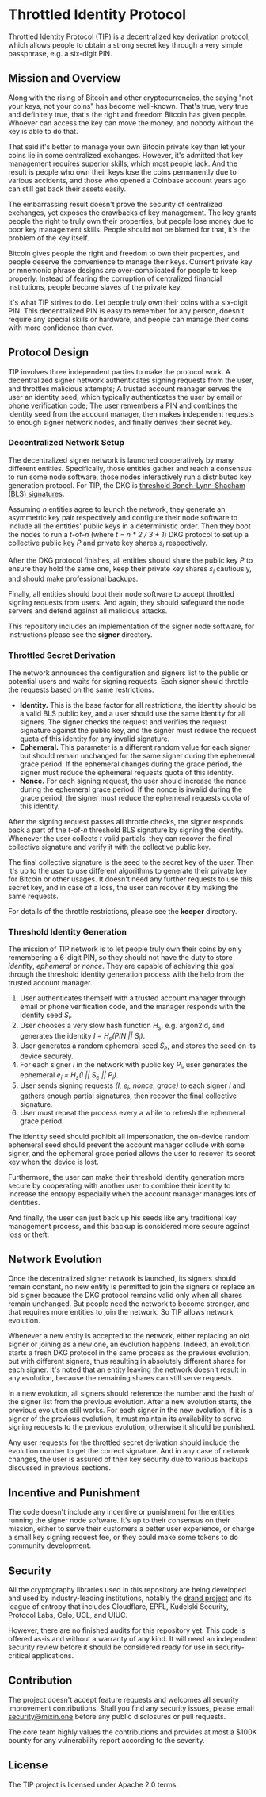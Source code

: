 # Throttled Identity Protocol

Throttled Identity Protocol (TIP) is a decentralized key derivation protocol, which allows people to obtain a strong secret key through a very simple passphrase, e.g. a six-digit PIN.

## Mission and Overview

Along with the rising of Bitcoin and other cryptocurrencies, the saying "not your keys, not your coins" has become well-known. That's true, very true and definitely true, that's the right and freedom Bitcoin has given people. Whoever can access the key can move the money, and nobody without the key is able to do that.

That said it's better to manage your own Bitcoin private key than let your coins lie in some centralized exchanges. However, it's admitted that key management requires superior skills, which most people lack. And the result is people who own their keys lose the coins permanently due to various accidents, and those who opened a Coinbase account years ago can still get back their assets easily.

The embarrassing result doesn't prove the security of centralized exchanges, yet exposes the drawbacks of key management. The key grants people the right to truly own their properties, but people lose money due to poor key management skills. People should not be blamed for that, it's the problem of the key itself.

Bitcoin gives people the right and freedom to own their properties, and people deserve the convenience to manage their keys. Current private key or mnemonic phrase designs are over-complicated for people to keep properly. Instead of fearing the corruption of centralized financial institutions, people become slaves of the private key.

It's what TIP strives to do. Let people truly own their coins with a six-digit PIN. This decentralized PIN is easy to remember for any person, doesn't require any special skills or hardware, and people can manage their coins with more confidence than ever.

## Protocol Design

TIP involves three independent parties to make the protocol work. A decentralized signer network authenticates signing requests from the user, and throttles malicious attempts; A trusted account manager serves the user an identity seed, which typically authenticates the user by email or phone verification code; The user remembers a PIN and combines the identity seed from the account manager, then makes independent requests to enough signer network nodes, and finally derives their secret key.

### Decentralized Network Setup

The decentralized signer network is launched cooperatively by many different entities. Specifically, those entities gather and reach a consensus to run some node software, those nodes interactively run a distributed key generation protocol. For TIP, the DKG is [threshold Boneh-Lynn-Shacham (BLS) signatures](https://en.wikipedia.org/wiki/Boneh%E2%80%93Lynn%E2%80%93Shacham).

Assuming *n* entities agree to launch the network, they generate an asymmetric key pair respectively and configure their node software to include all the entities' public keys in a deterministic order. Then they boot the nodes to run a *t*-of-*n* (where _t = n * 2 / 3 + 1_) DKG protocol to set up a collective public key *P* and private key shares *s<sub>i</sub>* respectively.

After the DKG protocol finishes, all entities should share the public key *P* to ensure they hold the same one, keep their private key shares *s<sub>i</sub>* cautiously, and should make professional backups.

Finally, all entities should boot their node software to accept throttled signing requests from users. And again, they should safeguard the node servers and defend against all malicious attacks.

This repository includes an implementation of the signer node software, for instructions please see the **signer** directory.

### Throttled Secret Derivation

The network announces the configuration and signers list to the public or potential users and waits for signing requests. Each signer should throttle the requests based on the same restrictions.

- **Identity.** This is the base factor for all restrictions, the identity should be a valid BLS public key, and a user should use the same identity for all signers. The signer checks the request and verifies the request signature against the public key, and the signer must reduce the request quota of this identity for any invalid signature.
- **Ephemeral.** This parameter is a different random value for each signer but should remain unchanged for the same signer during the ephemeral grace period. If the ephemeral changes during the grace period, the signer must reduce the ephemeral requests quota of this identity.
- **Nonce.** For each signing request, the user should increase the nonce during the ephemeral grace period. If the nonce is invalid during the grace period, the signer must reduce the ephemeral requests quota of this identity.

After the signing request passes all throttle checks, the signer responds back a part of the *t*-of-*n* threshold BLS signature by signing the identity. Whenever the user collects *t* valid partials, they can recover the final collective signature and verify it with the collective public key.

The final collective signature is the seed to the secret key of the user. Then it's up to the user to use different algorithms to generate their private key for Bitcoin or other usages. It doesn't need any further requests to use this secret key, and in case of a loss, the user can recover it by making the same requests.

For details of the throttle restrictions, please see the **keeper** directory.

### Threshold Identity Generation

The mission of TIP network is to let people truly own their coins by only remembering a 6-digit PIN, so they should not have the duty to store *identity*, *ephemeral* or *nonce*. They are capable of achieving this goal through the threshold identity generation process with the help from the trusted account manager.

1. User authenticates themself with a trusted account manager through email or phone verification code, and the manager responds with the identity seed *S<sub>i</sub>*.
2. User chooses a very slow hash function *H<sub>s</sub>*, e.g. argon2id, and generates the identity *I = H<sub>s</sub>(PIN || S<sub>i</sub>)*.
3. User generates a random ephemeral seed *S<sub>e</sub>*, and stores the seed on its device securely.
4. For each signer *i* in the network with public key *P<sub>i</sub>*, user generates the ephemeral *e<sub>i</sub> = H<sub>s</sub>(I || S<sub>e</sub> || P<sub>i</sub>)*.
5. User sends signing requests *(I, e<sub>i</sub>, nonce, grace)* to each signer *i* and gathers enough partial signatures, then recover the final collective signature.
6. User must repeat the process every a while to refresh the ephemeral grace period.

The identity seed should prohibit all impersonation, the on-device random ephemeral seed should prevent the account manager collude with some signer, and the ephemeral grace period allows the user to recover its secret key when the device is lost.

Furthermore, the user can make their threshold identity generation more secure by cooperating with another user to combine their identity to increase the entropy especially when the account manager manages lots of identities.

And finally, the user can just back up his seeds like any traditional key management process, and this backup is considered more secure against loss or theft.

## Network Evolution

Once the decentralized signer network is launched, its signers should remain constant, no new entity is permitted to join the signers or replace an old signer because the DKG protocol remains valid only when all shares remain unchanged. But people need the network to become stronger, and that requires more entities to join the network. So TIP allows network evolution.

Whenever a new entity is accepted to the network, either replacing an old signer or joining as a new one, an evolution happens. Indeed, an evolution starts a fresh DKG protocol in the same process as the previous evolution, but with different signers, thus resulting in absolutely different shares for each signer. It's noted that an entity leaving the network doesn't result in any evolution, because the remaining shares can still serve requests.

In a new evolution, all signers should reference the number and the hash of the signer list from the previous evolution. After a new evolution starts, the previous evolution still works. For each signer in the new evolution, if it is a signer of the previous evolution, it must maintain its availability to serve signing requests to the previous evolution, otherwise it should be punished.

Any user requests for the throttled secret derivation should include the evolution number to get the correct signature. And in any case of network changes, the user is assured of their key security due to various backups discussed in previous sections.

## Incentive and Punishment

The code doesn't include any incentive or punishment for the entities running the signer node software. It's up to their consensus on their mission, either to serve their customers a better user experience, or charge a small key signing request fee, or they could make some tokens to do community development.

## Security

All the cryptography libraries used in this repository are being developed and used by industry-leading institutions, notably the [drand project](https://github.com/drand/drand) and its league of entropy that includes Cloudflare, EPFL, Kudelski Security, Protocol Labs, Celo, UCL, and UIUC.

However, there are no finished audits for this repository yet. This code is offered as-is and without a warranty of any kind. It will need an independent security review before it should be considered ready for use in security-critical applications.

## Contribution

The project doesn't accept feature requests and welcomes all security improvement contributions. Shall you find any security issues, please email security@mixin.one before any public disclosures or pull requests.

The core team highly values the contributions and provides at most a $100K bounty for any vulnerability report according to the severity.

## License

The TIP project is licensed under Apache 2.0 terms.
